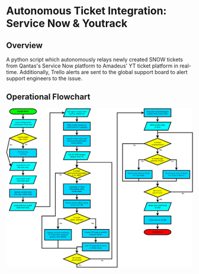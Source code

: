 # Autonomous Ticket Integration: Service Now & Youtrack
## Overview
A python script which autonomously relays newly created SNOW tickets from Qantas's Service Now platform to Amadeus' YT ticket platform in real-time. Additionally, Trello alerts are sent to the global support board to alert support engineers to the issue.
## Operational Flowchart
![Flowchart](QFDOM_script_flowchart.png?raw=true "Autonomous Ticket Integration Flowchart")